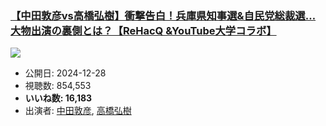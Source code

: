 ### [【中田敦彦vs高橋弘樹】衝撃告白！兵庫県知事選&自民党総裁選…大物出演の裏側とは？【ReHacQ &YouTube大学コラボ】](https://www.youtube.com/watch?v=ZnXwCAVJ7Gs)
[![](https://img.youtube.com/vi/ZnXwCAVJ7Gs/sddefault.jpg)](https://www.youtube.com/watch?v=ZnXwCAVJ7Gs)
-   公開日: 2024-12-28
-   視聴数: 854,553
-   **いいね数: 16,183**
-   出演者: [中田敦彦](/rehacq_fan/people/中田敦彦 "wikilink"), [高橋弘樹](/rehacq_fan/people/高橋弘樹 "wikilink")
